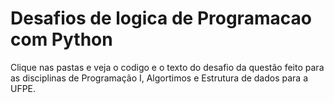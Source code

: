 # Desafios de logica de Programacao com Python

Clique nas pastas e veja o codigo e o texto do desafio da questão feito para as disciplinas de Programação I, Algortimos e Estrutura de dados para a UFPE.

